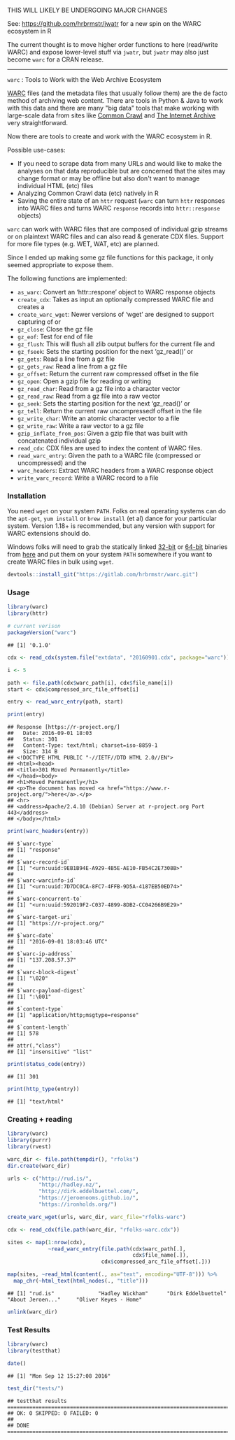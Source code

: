 THIS WILL LIKELY BE UNDERGOING MAJOR CHANGES

See: https://github.com/hrbrmstr/jwatr for a new spin on the WARC ecosystem in R

The current thought is to move higher order functions to here (read/write WARC) and expose lower-level stuff via `jwatr`, but `jwatr` may also just become `warc` for a CRAN release.

---------

`warc` : Tools to Work with the Web Archive Ecosystem

[WARC](http://www.digitalpreservation.gov/formats/fdd/fdd000236.shtml) files (and the metadata files that usually follow them) are the de facto method of archiving web content. There are tools in Python & Java to work with this data and there are many "big data" tools that make working with large-scale data from sites like [Common Crawl](http://commoncrawl.org/) and [The Internet Archive](https://archive.org/index.php) very straightforward.

Now there are tools to create and work with the WARC ecosystem in R.

Possible use-cases:

-   If you need to scrape data from many URLs and would like to make the analyses on that data reproducible but are concerned that the sites may change format or may be offline but also don't want to manage individual HTML (etc) files
-   Analyzing Common Crawl data (etc) natively in R
-   Saving the entire state of an `httr` request (`warc` can turn `httr` responses into WARC files and turns WARC `response` records into `httr::response` objects)

`warc` can work with WARC files that are composed of individual gzip streams or on plaintext WARC files and can also read & generate CDX files. Support for more file types (e.g. WET, WAT, etc) are planned.

Since I ended up making some gz file functions for this package, it only seemed appropriate to expose them.

The following functions are implemented:

-   `as_warc`: Convert an ‘httr::respone’ object to WARC response objects
-   `create_cdx`: Takes as input an optionally compressed WARC file and creates a
-   `create_warc_wget`: Newer versions of ‘wget’ are designed to support capturing of or
-   `gz_close`: Close the gz file
-   `gz_eof`: Test for end of file
-   `gz_flush`: This will flush all zlib output buffers for the current file and
-   `gz_fseek`: Sets the starting position for the next ‘gz\_read()’ or
-   `gz_gets`: Read a line from a gz file
-   `gz_gets_raw`: Read a line from a gz file
-   `gz_offset`: Return the current raw compressed offset in the file
-   `gz_open`: Open a gzip file for reading or writing
-   `gz_read_char`: Read from a gz file into a character vector
-   `gz_read_raw`: Read from a gz file into a raw vector
-   `gz_seek`: Sets the starting position for the next ‘gz\_read()’ or
-   `gz_tell`: Return the current raw uncompressedf offset in the file
-   `gz_write_char`: Write an atomic character vector to a file
-   `gz_write_raw`: Write a raw vector to a gz file
-   `gzip_inflate_from_pos`: Given a gzip file that was built with concatenated individual gzip
-   `read_cdx`: CDX files are used to index the content of WARC files.
-   `read_warc_entry`: Given the path to a WARC file (compressed or uncompressed) and the
-   `warc_headers`: Extract WARC headers from a WARC response object
-   `write_warc_record`: Write a WARC record to a file

### Installation

You need `wget` on your system `PATH`. Folks on real operating systems can do the `apt-get`, `yum install` or `brew install` (et al) dance for your particular system. Version 1.18+ is recommended, but any version with support for WARC extensions should do.

Windows folks will need to grab the statically linked [32-bit](https://eternallybored.org/misc/wget/current/wget.exe) or [64-bit](https://eternallybored.org/misc/wget/current/wget64.exe) binaries from [here](https://eternallybored.org/misc/wget/) and put them on your system `PATH` somewhere if you want to create WARC files in bulk using `wget`.

``` r
devtools::install_git("https://gitlab.com/hrbrmstr/warc.git")
```

### Usage

``` r
library(warc)
library(httr)

# current verison
packageVersion("warc")
```

    ## [1] '0.1.0'

``` r
cdx <- read_cdx(system.file("extdata", "20160901.cdx", package="warc"))

i <- 5

path <- file.path(cdx$warc_path[i], cdx$file_name[i])
start <- cdx$compressed_arc_file_offset[i]

entry <- read_warc_entry(path, start)

print(entry)
```

    ## Response [https://r-project.org/]
    ##   Date: 2016-09-01 18:03
    ##   Status: 301
    ##   Content-Type: text/html; charset=iso-8859-1
    ##   Size: 314 B
    ## <!DOCTYPE HTML PUBLIC "-//IETF//DTD HTML 2.0//EN">
    ## <html><head>
    ## <title>301 Moved Permanently</title>
    ## </head><body>
    ## <h1>Moved Permanently</h1>
    ## <p>The document has moved <a href="https://www.r-project.org/">here</a>.</p>
    ## <hr>
    ## <address>Apache/2.4.10 (Debian) Server at r-project.org Port 443</address>
    ## </body></html>

``` r
print(warc_headers(entry))
```

    ## $`warc-type`
    ## [1] "response"
    ## 
    ## $`warc-record-id`
    ## [1] "<urn:uuid:9EB1B94E-A929-4B5E-AE10-FB54C2E7308B>"
    ## 
    ## $`warc-warcinfo-id`
    ## [1] "<urn:uuid:7D7DC0CA-8FC7-4FFB-9D5A-4187EB50ED74>"
    ## 
    ## $`warc-concurrent-to`
    ## [1] "<urn:uuid:592019F2-C037-4899-8DB2-CC04266B9E29>"
    ## 
    ## $`warc-target-uri`
    ## [1] "https://r-project.org/"
    ## 
    ## $`warc-date`
    ## [1] "2016-09-01 18:03:46 UTC"
    ## 
    ## $`warc-ip-address`
    ## [1] "137.208.57.37"
    ## 
    ## $`warc-block-digest`
    ## [1] "\020"
    ## 
    ## $`warc-payload-digest`
    ## [1] ":\001"
    ## 
    ## $`content-type`
    ## [1] "application/http;msgtype=response"
    ## 
    ## $`content-length`
    ## [1] 578
    ## 
    ## attr(,"class")
    ## [1] "insensitive" "list"

``` r
print(status_code(entry))
```

    ## [1] 301

``` r
print(http_type(entry))
```

    ## [1] "text/html"

### Creating + reading

``` r
library(warc)
library(purrr)
library(rvest)

warc_dir <- file.path(tempdir(), "rfolks")
dir.create(warc_dir)

urls <- c("http://rud.is/",
          "http://hadley.nz/",
          "http://dirk.eddelbuettel.com/",
          "https://jeroenooms.github.io/",
          "https://ironholds.org/")

create_warc_wget(urls, warc_dir, warc_file="rfolks-warc")

cdx <- read_cdx(file.path(warc_dir, "rfolks-warc.cdx"))

sites <- map(1:nrow(cdx),
             ~read_warc_entry(file.path(cdx$warc_path[.],
                                        cdx$file_name[.]), 
                              cdx$compressed_arc_file_offset[.]))

map(sites, ~read_html(content(., as="text", encoding="UTF-8"))) %>% 
  map_chr(~html_text(html_nodes(., "title")))
```

    ## [1] "rud.is"              "Hadley Wickham"      "Dirk Eddelbuettel"   "About Jeroen..."     "Oliver Keyes - Home"

``` r
unlink(warc_dir)
```

### Test Results

``` r
library(warc)
library(testthat)

date()
```

    ## [1] "Mon Sep 12 15:27:08 2016"

``` r
test_dir("tests/")
```

    ## testthat results ========================================================================================================
    ## OK: 0 SKIPPED: 0 FAILED: 0
    ## 
    ## DONE ===================================================================================================================
